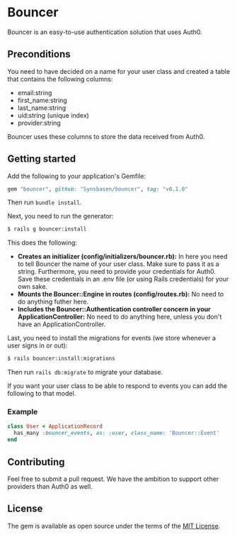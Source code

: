 # Bouncer
Bouncer is an easy-to-use authentication solution that uses Auth0.

## Preconditions
You need to have decided on a name for your user class and created a table that contains the following columns:
- email:string
- first_name:string
- last_name:string
- uid:string (unique index)
- provider:string

Bouncer uses these columns to store the data received from Auth0.

## Getting started
Add the following to your application's Gemfile:

```ruby
gem "bouncer", github: "Synsbasen/bouncer", tag: "v0.1.0"
```

Then run `bundle install`.

Next, you need to run the generator:
```bash
$ rails g bouncer:install
```

This does the following:
- **Creates an initializer (config/initializers/bouncer.rb):** In here you need to tell Bouncer the name of your user class. Make sure to pass it as a string. Furthermore, you need to provide your credentials for Auth0. Save these credentials in an .env file (or using Rails credentials) for your own sake.
- **Mounts the Bouncer::Engine in routes (config/routes.rb):** No need to do anything futher here.
- **Includes the Bouncer::Authentication controller concern in your ApplicationController:** No need to do anything here, unless you don't have an ApplicationController.

Last, you need to install the migrations for events (we store whenever a user signs in or out):

```bash
$ rails bouncer:install:migrations
```

Then run `rails db:migrate` to migrate your database.

If you want your user class to be able to respond to events you can add the following to that model.

### Example
```ruby
class User < ApplicationRecord
  has_many :bouncer_events, as: :user, class_name: 'Bouncer::Event'
end
```

## Contributing
Feel free to submit a pull request. We have the ambition to support other providers than Auth0 as well.

## License
The gem is available as open source under the terms of the [MIT License](https://opensource.org/licenses/MIT).
